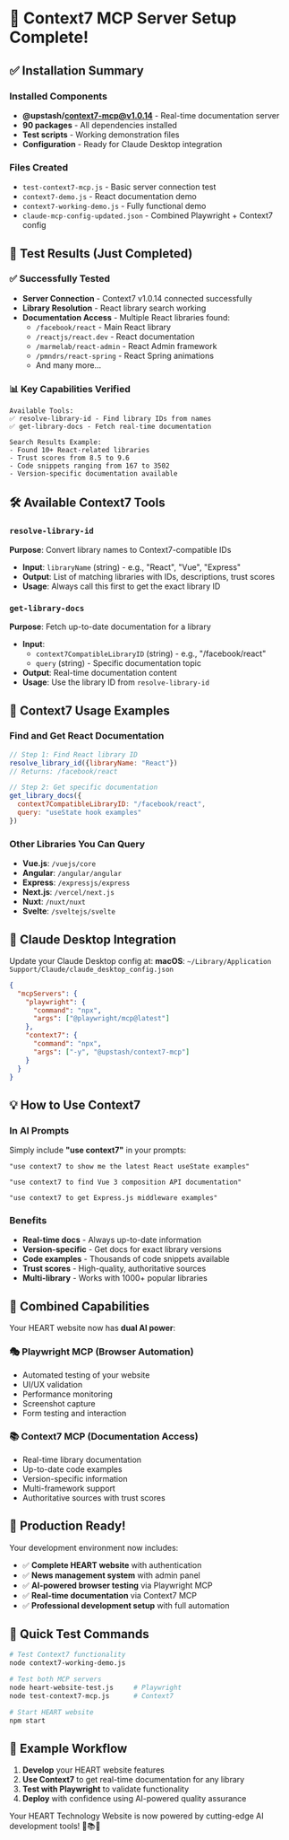 # 🎉 Context7 MCP Server Setup Complete!

## ✅ Installation Summary

### Installed Components
- **@upstash/context7-mcp@v1.0.14** - Real-time documentation server
- **90 packages** - All dependencies installed
- **Test scripts** - Working demonstration files
- **Configuration** - Ready for Claude Desktop integration

### Files Created
- `test-context7-mcp.js` - Basic server connection test
- `context7-demo.js` - React documentation demo
- `context7-working-demo.js` - Fully functional demo
- `claude-mcp-config-updated.json` - Combined Playwright + Context7 config

## 🚀 Test Results (Just Completed)

### ✅ Successfully Tested
- **Server Connection** - Context7 v1.0.14 connected successfully
- **Library Resolution** - React library search working
- **Documentation Access** - Multiple React libraries found:
  - `/facebook/react` - Main React library  
  - `/reactjs/react.dev` - React documentation
  - `/marmelab/react-admin` - React Admin framework
  - `/pmndrs/react-spring` - React Spring animations
  - And many more...

### 📊 Key Capabilities Verified
```
Available Tools:
✅ resolve-library-id - Find library IDs from names
✅ get-library-docs - Fetch real-time documentation

Search Results Example:
- Found 10+ React-related libraries
- Trust scores from 8.5 to 9.6  
- Code snippets ranging from 167 to 3502
- Version-specific documentation available
```

## 🛠️ Available Context7 Tools

### `resolve-library-id`
**Purpose**: Convert library names to Context7-compatible IDs
- **Input**: `libraryName` (string) - e.g., "React", "Vue", "Express"
- **Output**: List of matching libraries with IDs, descriptions, trust scores
- **Usage**: Always call this first to get the exact library ID

### `get-library-docs`  
**Purpose**: Fetch up-to-date documentation for a library
- **Input**: 
  - `context7CompatibleLibraryID` (string) - e.g., "/facebook/react"
  - `query` (string) - Specific documentation topic
- **Output**: Real-time documentation content
- **Usage**: Use the library ID from `resolve-library-id`

## 🎯 Context7 Usage Examples

### Find and Get React Documentation
```javascript
// Step 1: Find React library ID
resolve_library_id({libraryName: "React"})
// Returns: /facebook/react

// Step 2: Get specific documentation  
get_library_docs({
  context7CompatibleLibraryID: "/facebook/react",
  query: "useState hook examples"
})
```

### Other Libraries You Can Query
- **Vue.js**: `/vuejs/core`
- **Angular**: `/angular/angular`
- **Express**: `/expressjs/express`
- **Next.js**: `/vercel/next.js`
- **Nuxt**: `/nuxt/nuxt`
- **Svelte**: `/sveltejs/svelte`

## 🔧 Claude Desktop Integration

Update your Claude Desktop config at:
**macOS**: `~/Library/Application Support/Claude/claude_desktop_config.json`

```json
{
  "mcpServers": {
    "playwright": {
      "command": "npx",
      "args": ["@playwright/mcp@latest"]
    },
    "context7": {
      "command": "npx", 
      "args": ["-y", "@upstash/context7-mcp"]
    }
  }
}
```

## 💡 How to Use Context7

### In AI Prompts
Simply include **"use context7"** in your prompts:

```
"use context7 to show me the latest React useState examples"

"use context7 to find Vue 3 composition API documentation"

"use context7 to get Express.js middleware examples"
```

### Benefits
- **Real-time docs** - Always up-to-date information
- **Version-specific** - Get docs for exact library versions
- **Code examples** - Thousands of code snippets available
- **Trust scores** - High-quality, authoritative sources
- **Multi-library** - Works with 1000+ popular libraries

## 🎊 Combined Capabilities

Your HEART website now has **dual AI power**:

### 🎭 Playwright MCP (Browser Automation)
- Automated testing of your website
- UI/UX validation
- Performance monitoring
- Screenshot capture
- Form testing and interaction

### 📚 Context7 MCP (Documentation Access)  
- Real-time library documentation
- Up-to-date code examples
- Version-specific information
- Multi-framework support
- Authoritative sources with trust scores

## 🚀 Production Ready!

Your development environment now includes:

- ✅ **Complete HEART website** with authentication
- ✅ **News management system** with admin panel
- ✅ **AI-powered browser testing** via Playwright MCP
- ✅ **Real-time documentation** via Context7 MCP
- ✅ **Professional development setup** with full automation

## 🔗 Quick Test Commands

```bash
# Test Context7 functionality
node context7-working-demo.js

# Test both MCP servers
node heart-website-test.js     # Playwright
node test-context7-mcp.js      # Context7

# Start HEART website
npm start
```

## 🎯 Example Workflow

1. **Develop** your HEART website features
2. **Use Context7** to get real-time documentation for any library
3. **Test with Playwright** to validate functionality
4. **Deploy** with confidence using AI-powered quality assurance

Your HEART Technology Website is now powered by cutting-edge AI development tools! 🚀📚🤖